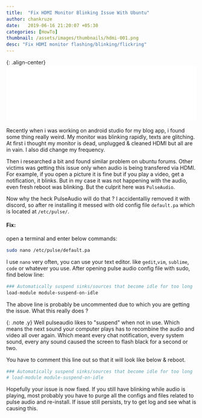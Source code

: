 ```yaml
---
title:  "Fix HDMI Monitor Blinking Issue With Ubuntu"
author: chankruze
date:   2019-06-16 21:20:07 +05:30
categories: [HowTo]
thumbnail: /assets/images/thumbnails/hdmi-001.png
desc: "Fix HDMI monitor flashing/blinking/flickring"
---
```

{: .align-center}
![alt-text](/assets/images/posts/pulseaudio-default-pa.svg#img-fluid)

Recently when i was working on android studio for my blog app, i found some thing really weird. My monitor was blinking rapidly, texts are glitching. At first i thought my monitor is dead, unplugged & cleaned HDMI but all are in vain. I also did change my frequency.

Then i researched a bit and found similar problem on ubuntu forums. Other victims was getting this issue only when audio is being transfered via HDMI. For example, if you open a picture it is fine but if you play a video, get a notification, it blinks. But in my case it was not happening with the audio, even fresh reboot was blinking. But the culprit here was `PulseAudio`.

Now why the heck PulseAudio will do that ? I accidentalliy removed it with discord, so after re installing it messed with old config file `default.pa` which is located at `/etc/pulse/`.

#### Fix:
open a terminal and enter below commands:

```bash
sudo nano /etc/pulse/default.pa
```

I use `nano` very often, you can use your text editor. like `gedit`,`vim`, `sublime`, `code` or whatever you use. After opening pulse audio config file with sudo, find below line:

```bash
### Automatically suspend sinks/sources that become idle for too long
load-module module-suspend-on-idle
```
The above line is probably be uncommented due to which you are getting the issue. What this really does ?

{: .note .y}
Well pulseaudio likes to "suspend" when not in use. Which means the next sound your computer plays has to recombine the audio and video all over again.
Which meant every chat notification, every system sound, every any sound caused the screen to flash black for a second or two.

You have to comment this line out so that it will look like below & reboot.

```bash
### Automatically suspend sinks/sources that become idle for too long
# load-module module-suspend-on-idle
```

Hopefully your issue is now fixed. If you still have blinking while audio is playing, most probably you have to purge all the configs and files related to pulse audio and re-install. If issue still persists, try to get log and see what is causing this.